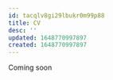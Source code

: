 ```yaml
---
id: tacqlv8gi29lbukr0m99p88
title: CV
desc: ''
updated: 1648770997897
created: 1648770997897
---
```

Coming soon

